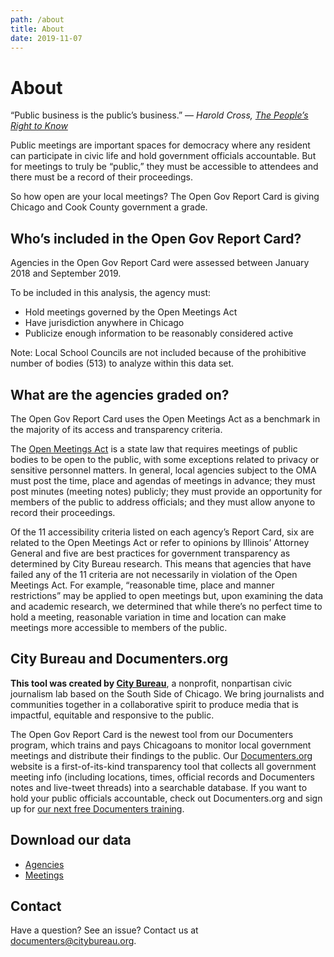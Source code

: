 ```yaml
---
path: /about
title: About
date: 2019-11-07
---
```


# About

“Public business is the public’s business.” — _Harold Cross, [The People’s Right to Know](http://www.johnemossfoundation.org/foi/kennedy.htm)_

Public meetings are important spaces for democracy where any resident can participate in civic life and hold government officials accountable. But for meetings to truly be “public,” they must be accessible to attendees and there must be a record of their proceedings.

So how open are your local meetings? The Open Gov Report Card is giving Chicago and Cook County government a grade.

## Who’s included in the Open Gov Report Card?

Agencies in the Open Gov Report Card were assessed between January 2018 and September 2019.

To be included in this analysis, the agency must:

- Hold meetings governed by the Open Meetings Act
- Have jurisdiction anywhere in Chicago
- Publicize enough information to be reasonably considered active

Note: Local School Councils are not included because of the prohibitive number of bodies (513) to analyze within this data set.

## What are the agencies graded on?

The Open Gov Report Card uses the Open Meetings Act as a benchmark in the majority of its access and transparency criteria.

The [Open Meetings Act](https://www.rcfp.org/open-government-guide/illinois/#open-meetings) is a state law that requires meetings of public bodies to be open to the public, with some exceptions related to privacy or sensitive personnel matters. In general, local agencies subject to the OMA must post the time, place and agendas of meetings in advance; they must post minutes (meeting notes) publicly; they must provide an opportunity for members of the public to address officials; and they must allow anyone to record their proceedings.

Of the 11 accessibility criteria listed on each agency’s Report Card, six are related to the Open Meetings Act or refer to opinions by Illinois’ Attorney General and five are best practices for government transparency as determined by City Bureau research. This means that agencies that have failed any of the 11 criteria are not necessarily in violation of the Open Meetings Act. For example, “reasonable time, place and manner restrictions” may be applied to open meetings but, upon examining the data and academic research, we determined that while there’s no perfect time to hold a meeting, reasonable variation in time and location can make meetings more accessible to members of the public.

## City Bureau and Documenters.org

**This tool was created by [City Bureau](https://www.citybureau.org/)**, a nonprofit, nonpartisan civic journalism lab based on the South Side of Chicago. We bring journalists and communities together in a collaborative spirit to produce media that is impactful, equitable and responsive to the public.

The Open Gov Report Card is the newest tool from our Documenters program, which trains and pays Chicagoans to monitor local government meetings and distribute their findings to the public. Our [Documenters.org](https://www.documenters.org/) website is a first-of-its-kind transparency tool that collects all government meeting info (including locations, times, official records and Documenters notes and live-tweet threads) into a searchable database. If you want to hold your public officials accountable, check out Documenters.org and sign up for [our next free Documenters training](https://chicago.documenters.org/trainings/?start_time=6%2C22).

## Download our data

- [Agencies](https://raw.githubusercontent.com/City-Bureau/open-gov-report-card/master/data/agencies.csv)
- [Meetings](https://raw.githubusercontent.com/City-Bureau/open-gov-report-card/master/data/meetings.csv)

## Contact

Have a question? See an issue? Contact us at [documenters@citybureau.org](mailto:documenters@citybureau.org).
